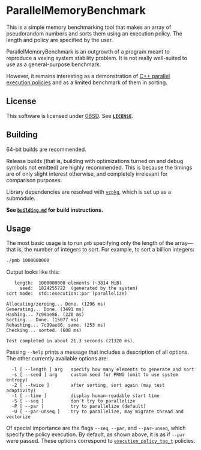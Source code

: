 <!-- SPDX-License-Identifier: 0BSD -->

# ParallelMemoryBenchmark

This is a simple memory benchmarking tool that makes an array of pseudorandom
numbers and sorts them using an execution policy. The length and policy are
specified by the user.

ParallelMemoryBenchmark is an outgrowth of a program meant to reproduce a
vexing system stability problem. It is not really well-suited to use as a
general-purpose benchmark.

However, it remains interesting as a demonstration of [C++ parallel execution
policies](https://en.cppreference.com/w/cpp/algorithm/execution_policy_tag_t)
and as a limited benchmark of them in sorting.

## License

This software is licensed under [0BSD](https://spdx.org/licenses/0BSD.html).
See [**`LICENSE`**](LICENSE).

## Building

64-bit builds are recommended.

Release builds (that is, building with optimizations turned on and debug
symbols not emitted) are highly recommended. This is because the timings are of
only slight interest otherwise, and completely irrelevant for comparison
purposes.

Library dependencies are resolved with
[`vcpkg`](https://vcpkg.io/en/getting-started.html), which is set up as a
submodule.

**See [`building.md`](building.md) for build instructions.**

## Usage

The most basic usage is to run `pmb` specifying only the length of the
array—that is, the number of integers to sort. For example, to sort a billion
integers:

```sh
./pmb 1000000000
```

Output looks like this:

```text
   length:  1000000000 elements (~3814 MiB)
     seed:  1824255722  (generated by the system)
sort mode:  std::execution::par (parallelize)

Allocating/zeroing... Done. (1296 ms)
Generating... Done. (3491 ms)
Hashing... 7c99ae86. (220 ms)
Sorting... Done. (15077 ms)
Rehashing... 7c99ae86, same. (253 ms)
Checking... sorted. (608 ms)

Test completed in about 21.3 seconds (21320 ms).
```

Passing `--help` prints a message that includes a description of all options.
The other currently available options are:

```text
  -l [ --length ] arg   specify how many elements to generate and sort
  -s [ --seed ] arg     custom seed for PRNG (omit to use system entropy)
  -2 [ --twice ]        after sorting, sort again (may test adaptivity)
  -t [ --time ]         display human-readable start time
  -S [ --seq ]          don't try to parallelize
  -P [ --par ]          try to parallelize (default)
  -U [ --par-unseq ]    try to parallelize, may migrate thread and vectorize
```

Of special importance are the flags `--seq`, `--par`, and `--par-unseq`, which
specify the policy execution. By default, as shown above, it is as if `--par`
were passed. These options correspond to
[`execution_policy_tag_t`](https://en.cppreference.com/w/cpp/algorithm/execution_policy_tag_t)
policies.
